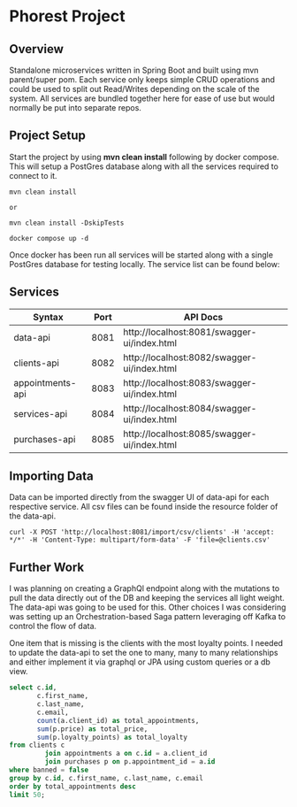 # Phorest Project

## Overview

Standalone microservices written in Spring Boot and built using mvn parent/super pom. Each service only keeps simple CRUD operations and could be used to split out
Read/Writes depending on the scale of the system. All services are bundled together here for ease of use but would normally be put into
separate repos. 


## Project Setup

Start the project by using **mvn clean install** following by docker compose. This will setup a PostGres database along with all the 
services required to connect to it. 

````shell
mvn clean install 

or

mvn clean install -DskipTests
````

````shell
docker compose up -d
````
Once docker has been run all services will be started along with a single PostGres database for testing
locally. The service list can be found below:

## Services

| Syntax          | Port | API Docs                                    |
|-----------------|------|---------------------------------------------|
| data-api  | 8081 | http://localhost:8081/swagger-ui/index.html |
| clients-api     | 8082 | http://localhost:8082/swagger-ui/index.html |
| appointments-api | 8083 | http://localhost:8083/swagger-ui/index.html |
| services-api    | 8084 | http://localhost:8084/swagger-ui/index.html |
| purchases-api   | 8085 | http://localhost:8085/swagger-ui/index.html |


## Importing Data

Data can be imported directly from the swagger UI of data-api for each respective service. All csv files can be found inside the resource folder
of the data-api.


````shell
curl -X POST 'http://localhost:8081/import/csv/clients' -H 'accept: */*' -H 'Content-Type: multipart/form-data' -F 'file=@clients.csv'
````

## Further Work

I was planning on creating a GraphQl endpoint along with the mutations to pull the data directly out of the DB and keeping the services
all light weight. The data-api was going to be used for this. Other choices I was considering was setting up an Orchestration-based Saga pattern
leveraging off Kafka to control the flow of data. 

One item that is missing is the clients with the most loyalty points. I needed to update the data-api to set the one to many, many to many relationships
and either implement it via graphql or JPA using custom queries or a db view. 

````sql
select c.id,
       c.first_name,
       c.last_name,
       c.email,
       count(a.client_id) as total_appointments,
       sum(p.price) as total_price,
       sum(p.loyalty_points) as total_loyalty
from clients c
         join appointments a on c.id = a.client_id
         join purchases p on p.appointment_id = a.id
where banned = false
group by c.id, c.first_name, c.last_name, c.email
order by total_appointments desc
limit 50;

````






